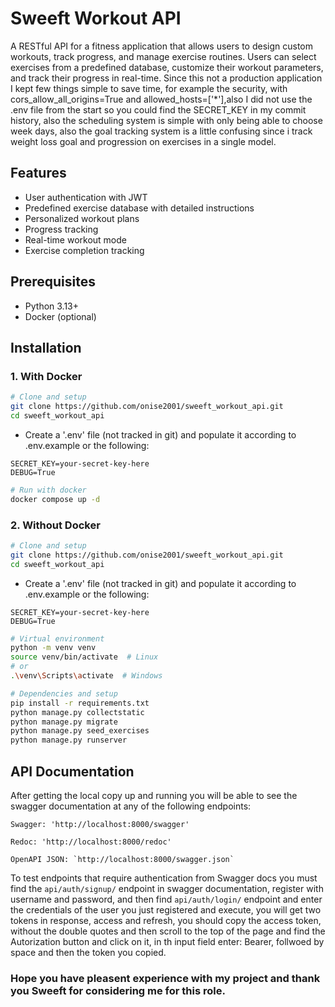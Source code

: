 # Sweeft Workout API

A RESTful API for a fitness application that allows users to design custom workouts, track progress, and manage exercise routines. Users can select exercises from a predefined database, customize their workout parameters, and track their progress in real-time. Since this not a production application I kept few things simple to save time, for example the security, with cors_allow_all_origins=True and allowed_hosts=['*'],also I did not use the .env file from the start so you could find the SECRET_KEY in my commit history, also the scheduling system is simple with only being able to choose week days, also the goal tracking system is a little confusing since i track weight loss goal and progression on exercises in a single model.

## Features

- User authentication with JWT
- Predefined exercise database with detailed instructions
- Personalized workout plans
- Progress tracking
- Real-time workout mode
- Exercise completion tracking

## Prerequisites

- Python 3.13+
- Docker (optional)

## Installation

### 1. With Docker

```bash
# Clone and setup
git clone https://github.com/onise2001/sweeft_workout_api.git
cd sweeft_workout_api
```

- Create a '.env' file (not tracked in git) and populate it according to .env.example or the following:

```
SECRET_KEY=your-secret-key-here
DEBUG=True
```

```bash
# Run with docker
docker compose up -d
```

### 2. Without Docker

```bash
# Clone and setup
git clone https://github.com/onise2001/sweeft_workout_api.git
cd sweeft_workout_api
```
- Create a '.env' file (not tracked in git) and populate it according to .env.example or the following:
```
SECRET_KEY=your-secret-key-here
DEBUG=True
```

```bash
# Virtual environment
python -m venv venv
source venv/bin/activate  # Linux
# or
.\venv\Scripts\activate  # Windows

# Dependencies and setup
pip install -r requirements.txt
python manage.py collectstatic
python manage.py migrate
python manage.py seed_exercises
python manage.py runserver
```

## API Documentation

After getting the local copy up and running you will be able to see the swagger documentation at any of the following endpoints:

```
Swagger: 'http://localhost:8000/swagger'

Redoc: 'http://localhost:8000/redoc'

OpenAPI JSON: `http://localhost:8000/swagger.json`
```

To test endpoints that require authentication from Swagger docs you must find the `api/auth/signup/` endpoint in swagger documentation, register with username and password, and then find `api/auth/login/` endpoint and enter the credentials of the user you just registered and execute, you will get two tokens in response, access and refresh, you should copy the access token, without the double quotes and then scroll to the top of the page and find the Autorization button and click on it, in th input field enter: Bearer, follwoed by space and then the token you copied.

### Hope you have pleasent experience with my project and thank you Sweeft for considering me for this role.